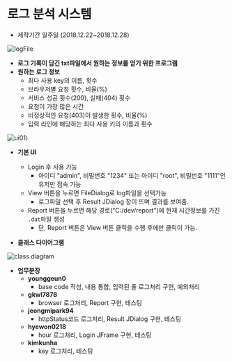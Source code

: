 # 로그 분석 시스템

* 제작기간 일주일 (2018.12.22~2018.12.28)

![logFile](https://github.com/younggeun0/logAnalysisApp/blob/master/img/logFile.jpg?raw=true)

* **로그 기록이 담긴 txt파일에서 원하는 정보를 얻기 위한 프로그램**
* **원하는 로그 정보**
  * 최다 사용 key의 이름, 횟수
  * 브라우저별 요청 횟수, 비율(%)
  * 서비스 성공 횟수(200), 실패(404) 횟수
  * 요청이 가장 많은 시간
  * 비정상적인 요청(403)이 발생한 횟수, 비율(%)
  * 입력 라인에 해당하는 최다 사용 키의 이름과 횟수

![ui01](https://github.com/younggeun0/logAnalysisApp/blob/master/img/UI01.jpg?raw=true))

* **기본 UI**
  * Login 후 사용 가능
    * 아이디 "admin", 비밀번호 "1234" 또는 아이디 "root", 비밀번호 "1111"인 유저만 접속 가능
  * View 버튼을 누르면 FileDialog로 log파일을 선택가능
    * 로그파일 선택 후 Result JDialog 창이 뜨며 결과를 보여줌.
  * Report 버튼을 누르면 해당 경로("C:/dev/report")에 현재 시간정보를 가진 `.dat`파일 생성
    * 단, Report 버튼은 View 버튼 클릭을 수행 후에만 클릭이 가능.


* **클래스 다이어그램**

![class diagram](https://github.com/younggeun0/logAnalysisApp/blob/master/img/classDiagram(logAnalysis).jpg?raw=true)

* **업무분장**
  * **younggeun0**
    * base code 작성, 내용 통합, 입력된 줄 로그처리 구현, 예외처리
  * **gkwl7878**
    * browser 로그처리, Report 구현, 테스팅
  * **jeongmipark94**
    * httpStatus코드 로그처리, Result JDialog 구현, 테스팅
  * **hyewon0218**
    * hour 로그처리, Login JFrame 구현, 테스팅
  * **kimkunha**
    * key 로그처리, 테스팅
